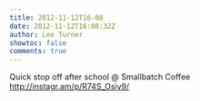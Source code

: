 ```yaml
---
title: 2012-11-12T16-08
date: 2012-11-12T16:08:32Z
author: Lee Turner
showtoc: false
comments: true
---
```


Quick stop off after school @ Smallbatch Coffee http://instagr.am/p/R74S_Osiy9/

